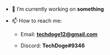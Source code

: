 - 🔭 I’m currently working on **something**

- 📫 How to reach me: 

     - Email: **techdoge12@gmail.com**
      
     - Discord: **TechDoge#9346**

